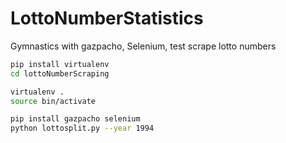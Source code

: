 # LottoNumberStatistics
Gymnastics with gazpacho, Selenium, test scrape lotto numbers

````bash
pip install virtualenv
cd lottoNumberScraping

virtualenv .
source bin/activate

pip install gazpacho selenium
python lottosplit.py --year 1994
